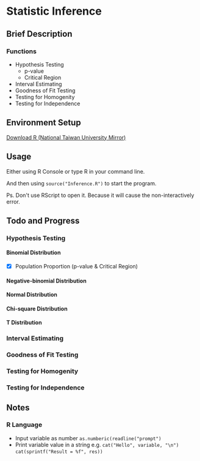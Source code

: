 # Statistic Inference

## Brief Description
### Functions
* Hypothesis Testing
	* p-value
	* Critical Region
* Interval Estimating
* Goodness of Fit Testing
* Testing for Homogenity
* Testing for Independence

## Environment Setup
[Download R (National Taiwan University Mirror)](http://cran.csie.ntu.edu.tw)

## Usage
Either using R Console or type R in your command line.

And then using `source("Inference.R")` to start the program.

Ps. Don't use RScript to open it. Because it will cause the non-interactively error.


## Todo and Progress
### Hypothesis Testing
#### Binomial Distribution
- [X] Population Proportion (p-value & Critical Region)
#### Negative-binomial Distribution
#### Normal Distribution
#### Chi-square Distribution
#### T Distribution

### Interval Estimating

### Goodness of Fit Testing
### Testing for Homogenity
### Testing for Independence


## Notes
### R Language
* Input variable as number `as.numberic(readline("prompt")`
* Print variable value in a string e.g. `cat("Hello", variable, "\n")` `cat(sprintf("Result = %f", res))`
